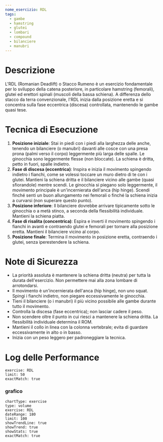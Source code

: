 ```yaml
---
nome_esercizio: RDL
tags:
  - gambe
  - hamstring
  - glutei
  - lombari
  - compound
  - bilanciere
  - manubri
---
```


# Descrizione

L'RDL (Romanian Deadlift) o Stacco Rumeno è un esercizio fondamentale per lo sviluppo della catena posteriore, in particolare hamstring (femorali), glutei ed erettori spinali (muscoli della bassa schiena). A differenza dello stacco da terra convenzionale, l'RDL inizia dalla posizione eretta e si concentra sulla fase eccentrica (discesa) controllata, mantenendo le gambe quasi tese.

# Tecnica di Esecuzione

1.  **Posizione iniziale**: Stai in piedi con i piedi alla larghezza delle anche, tenendo un bilanciere (o manubri) davanti alle cosce con una presa prona (palmi verso il corpo) leggermente più larga delle spalle. Le ginocchia sono leggermente flesse (non bloccate). La schiena è dritta, petto in fuori, spalle indietro.
2.  **Fase di discesa (eccentrica)**: Inspira e inizia il movimento spingendo indietro i fianchi, come se volessi toccare un muro dietro di te con i glutei. Mantieni la schiena dritta e il bilanciere vicino alle gambe (quasi sfiorandole) mentre scendi. Le ginocchia si piegano solo leggermente, il movimento principale è un'incernierata dell'anca (hip hinge). Scendi finché senti un buon allungamento nei femorali o finché la schiena inizia a curvarsi (non superare questo punto).
3.  **Posizione inferiore**: Il bilanciere dovrebbe arrivare tipicamente sotto le ginocchia o a metà stinco, a seconda della flessibilità individuale. Mantieni la schiena piatta.
4.  **Fase di risalita (concentrica)**: Espira e inverti il movimento spingendo i fianchi in avanti e contraendo glutei e femorali per tornare alla posizione eretta. Mantieni il bilanciere vicino al corpo.
5.  **Posizione finale**: Termina il movimento in posizione eretta, contraendo i glutei, senza iperestendere la schiena.

# Note di Sicurezza

- La priorità assoluta è mantenere la schiena dritta (neutra) per tutta la durata dell'esercizio. Non permettere mai alla zona lombare di arrotondarsi.
- Il movimento è un'incernierata dell'anca (hip hinge), non uno squat. Spingi i fianchi indietro, non piegare eccessivamente le ginocchia.
- Tieni il bilanciere (o i manubri) il più vicino possibile alle gambe durante tutto il movimento.
- Controlla la discesa (fase eccentrica); non lasciar cadere il peso.
- Non scendere oltre il punto in cui riesci a mantenere la schiena dritta. La flessibilità individuale determina il ROM.
- Mantieni il collo in linea con la colonna vertebrale; evita di guardare eccessivamente in alto o in basso.
- Inizia con un peso leggero per padroneggiare la tecnica.

# Log delle Performance

```workout-log
exercise: RDL
limit: 50
exactMatch: true
```

### grafico

```workout-chart
chartType: exercise
type: volume
exercise: RDL
dateRange: 180
limit: 100
showTrendLine: true
showTrend: true
showStats: true
exactMatch: true
```
